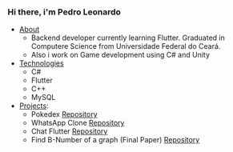 ### Hi there, i'm Pedro Leonardo


<!--ts-->
   * [About](#Sobre)
      * Backend developer currently learning Flutter. Graduated in Computere Science from Universidade Federal do Ceará.
      * Also i work on Game development using C# and Unity
   * [Technologies](#tecnologias)
      * C#
      * Flutter
      * C++ 
      * MySQL
  * [Projects](#Projects):
    * Pokedex <a href="https://github.com/CooperLove/Pokedex">Repository</a>
    * WhatsApp Clone <a href="https://github.com/CooperLove/whatsapp_clone">Repository</a>
    * Chat Flutter <a href="https://github.com/CooperLove/Chat-Flutter">Repository</a>
    * Find B-Number of a graph (Final Paper) <a href="https://github.com/CooperLove/Find-B-Number-of-graph">Repository</a>
<!--te-->


<!--
**CooperLove/cooperlove** is a ✨ _special_ ✨ repository because its `README.md` (this file) appears on your GitHub profile.

Here are some ideas to get you started:

- 🔭 I’m currently working on ...
- 🌱 I’m currently learning ...
- 👯 I’m looking to collaborate on ...
- 🤔 I’m looking for help with ...
- 💬 Ask me about ...
- 📫 How to reach me: ...
- 😄 Pronouns: ...
- ⚡ Fun fact: ...
-->
